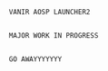                             VANIR AOSP LAUNCHER2 
							
							
							MAJOR WORK IN PROGRESS

							
							GO AWAYYYYYYY